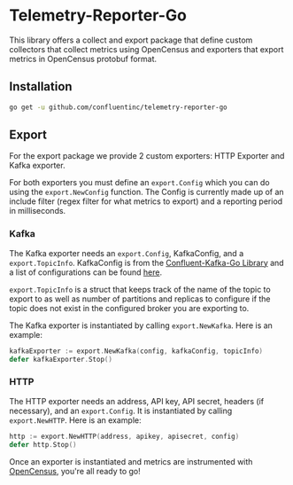 # Telemetry-Reporter-Go

This library offers a collect and export package that define custom collectors that collect 
metrics using OpenCensus and exporters that export metrics in OpenCensus protobuf format.

## Installation

```bash
go get -u github.com/confluentinc/telemetry-reporter-go
```

## Export
For the export package we provide 2 custom exporters: HTTP Exporter and Kafka exporter.

For both exporters you must define an `export.Config` which you can do using the `export.NewConfig` function. The Config is currently made up of an include filter (regex filter for what metrics to export) and a reporting period in milliseconds.

### Kafka

The Kafka exporter needs an `export.Config`, KafkaConfig, and a `export.TopicInfo`. KafkaConfig is from the [Confluent-Kafka-Go Library](https://github.com/confluentinc/confluent-kafka-go) and a list of configurations can be found [here](https://github.com/edenhill/librdkafka/blob/master/CONFIGURATION.md).

`export.TopicInfo` is a struct that keeps track of the name of the topic to export to as well as number of partitions and replicas to configure if the topic does not exist in the configured broker you are exporting to.

The Kafka exporter is instantiated by calling `export.NewKafka`. Here is an example:
```go
kafkaExporter := export.NewKafka(config, kafkaConfig, topicInfo)
defer kafkaExporter.Stop()
```

### HTTP

The HTTP exporter needs an address, API key, API secret, headers (if necessary), and an `export.Config`. It is instantiated by calling `export.NewHTTP`. Here is an example:

```go
http := export.NewHTTP(address, apikey, apisecret, config)
defer http.Stop()
```

Once an exporter is instantiated and metrics are instrumented with [OpenCensus](https://github.com/census-instrumentation/opencensus-go), you're all ready to go!
